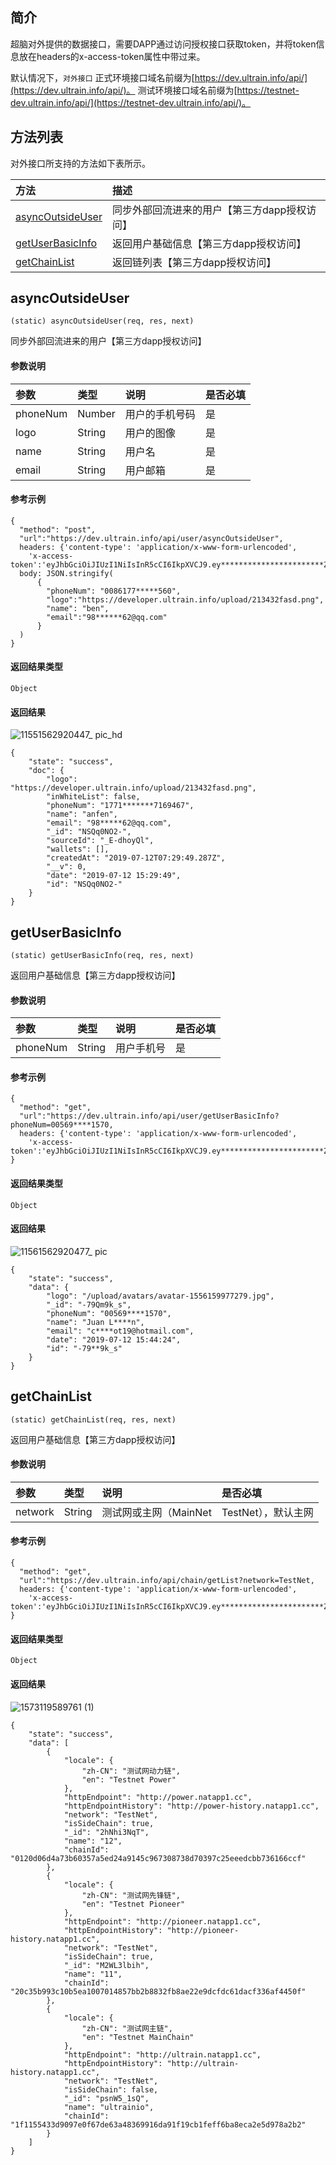## 简介

超脑对外提供的数据接口，需要DAPP通过访问授权接口获取token，并将token信息放在headers的x-access-token属性中带过来。

默认情况下，```对外接口``` 
正式环境接口域名前缀为[https://dev.ultrain.info/api/](https://dev.ultrain.info/api/)。
测试环境接口域名前缀为[https://testnet-dev.ultrain.info/api/](https://testnet-dev.ultrain.info/api/)。
 
## 方法列表

对外接口所支持的方法如下表所示。


| 方法                                                                                           | 描述                                             |
| :---------------------------------------------------------------------------------------------| :-----------------------------------------------|
| [asyncOutsideUser](docs-cn/dapi/02-async#asyncOutsideUser)            |同步外部回流进来的用户【第三方dapp授权访问】                                      |
| [getUserBasicInfo](docs-cn/dapi/02-async#getUserBasicInfo)            |返回用户基础信息【第三方dapp授权访问】                                      |
| [getChainList](docs-cn/dapi/02-async#getChainList)            |返回链列表【第三方dapp授权访问】                                      |


## asyncOutsideUser
```
(static) asyncOutsideUser(req, res, next)
```
同步外部回流进来的用户【第三方dapp授权访问】

#### 参数说明  
|参数               |类型    |说明                            |是否必填|
| :----------------| :------| :-----------------------------|:-----|
| phoneNum         |Number  |用户的手机号码		                    |是     |
| logo          |String  |	用户的图像		                    |是     |
| name         |String  |	用户名		                    |是     |
| email          |String  |	用户邮箱		                    |是     |


#### 参考示例

```nodejs
{
  "method": "post",
  "url":"https://dev.ultrain.info/api/user/asyncOutsideUser",
  headers: {'content-type': 'application/x-www-form-urlencoded',
    'x-access-token':'eyJhbGciOiJIUzI1NiIsInR5cCI6IkpXVCJ9.ey***********************Z6T3dKVm55ZnZaVksiLCJpYXQiOjE1NjI5MTc1NzUsImV4cCI6MTU2MzAwMzk3NX0.YmdR984lsUPuekaGtmk3aanfQlLNfHtlebXOfxdGjhY'},
  body: JSON.stringify(
      {
        "phoneNum": "0086177*****560",
        "logo":"https://developer.ultrain.info/upload/213432fasd.png",
        "name": "ben",
        "email":"98******62@qq.com"
      }
  )
}
```
 
#### 返回结果类型  
`Object`

#### 返回结果
![11551562920447_ pic_hd](https://user-images.githubusercontent.com/44561751/61114516-0b7f9780-a4c3-11e9-9461-82984ad139f9.jpg)
```
{
    "state": "success",
    "doc": {
        "logo": "https://developer.ultrain.info/upload/213432fasd.png",
        "inWhiteList": false,
        "phoneNum": "1771*******7169467",
        "name": "anfen",
        "email": "98*****62@qq.com",
        "_id": "NSQq0NO2-",
        "sourceId": "_E-dhoyQl",
        "wallets": [],
        "createdAt": "2019-07-12T07:29:49.287Z",
        "__v": 0,
        "date": "2019-07-12 15:29:49",
        "id": "NSQq0NO2-"
    }
}
```


## getUserBasicInfo
```
(static) getUserBasicInfo(req, res, next)
```
返回用户基础信息【第三方dapp授权访问】

#### 参数说明
|参数               |类型    |说明                            |是否必填|
| :----------------| :------| :-----------------------------|:-----|
| phoneNum         |String  |	用户手机号		                    |是     |

#### 参考示例

```nodejs
{
  "method": "get",
  "url":"https://dev.ultrain.info/api/user/getUserBasicInfo?phoneNum=00569****1570,
  headers: {'content-type': 'application/x-www-form-urlencoded',
    'x-access-token':'eyJhbGciOiJIUzI1NiIsInR5cCI6IkpXVCJ9.ey***********************Z6T3dKVm55ZnZaVksiLCJpYXQiOjE1NjI5MTc1NzUsImV4cCI6MTU2MzAwMzk3NX0.YmdR984lsUPuekaGtmk3aanfQlLNfHtlebXOfxdGjhY'},
}
```
 
#### 返回结果类型  
`Object`

#### 返回结果
![11561562920477_ pic](https://user-images.githubusercontent.com/44561751/61114520-0de1f180-a4c3-11e9-92d8-b1c715755d00.jpg)
```
{
    "state": "success",
    "data": {
        "logo": "/upload/avatars/avatar-1556159977279.jpg",
        "_id": "-79Qm9k_s",
        "phoneNum": "00569****1570",
        "name": "Juan L****n",
        "email": "c****ot19@hotmail.com",
        "date": "2019-07-12 15:44:24",
        "id": "-79**9k_s"
    }
}
```



## getChainList
```
(static) getChainList(req, res, next)
```
返回用户基础信息【第三方dapp授权访问】

#### 参数说明
|参数               |类型    |说明                            |是否必填|
| :----------------| :------| :-----------------------------|:-----|
| network         |String  |	测试网或主网（MainNet|TestNet），默认主网		                    |否     |

#### 参考示例

```nodejs
{
  "method": "get",
  "url":"https://dev.ultrain.info/api/chain/getList?network=TestNet,
  headers: {'content-type': 'application/x-www-form-urlencoded',
    'x-access-token':'eyJhbGciOiJIUzI1NiIsInR5cCI6IkpXVCJ9.ey***********************Z6T3dKVm55ZnZaVksiLCJpYXQiOjE1NjI5MTc1NzUsImV4cCI6MTU2MzAwMzk3NX0.YmdR984lsUPuekaGtmk3aanfQlLNfHtlebXOfxdGjhY'},
}
```
 
#### 返回结果类型  
`Object`

#### 返回结果
![1573119589761 (1)](https://user-images.githubusercontent.com/1866848/68377710-dc81e580-0185-11ea-8d40-0f83c180c30d.jpg)
```
{
    "state": "success",
    "data": [
        {
            "locale": {
                "zh-CN": "测试网动力链",
                "en": "Testnet Power"
            },
            "httpEndpoint": "http://power.natapp1.cc",
            "httpEndpointHistory": "http://power-history.natapp1.cc",
            "network": "TestNet",
            "isSideChain": true,
            "_id": "2hNhi3NqT",
            "name": "12",
            "chainId": "0120d06d4a73b60357a5ed24a9145c967308738d70397c25eeedcbb736166ccf"
        },
        {
            "locale": {
                "zh-CN": "测试网先锋链",
                "en": "Testnet Pioneer"
            },
            "httpEndpoint": "http://pioneer.natapp1.cc",
            "httpEndpointHistory": "http://pioneer-history.natapp1.cc",
            "network": "TestNet",
            "isSideChain": true,
            "_id": "M2WL3lbih",
            "name": "11",
            "chainId": "20c35b993c10b5ea1007014857bb2b8832fb8ae22e9dcfdc61dacf336af4450f"
        },
        {
            "locale": {
                "zh-CN": "测试网主链",
                "en": "Testnet MainChain"
            },
            "httpEndpoint": "http://ultrain.natapp1.cc",
            "httpEndpointHistory": "http://ultrain-history.natapp1.cc",
            "network": "TestNet",
            "isSideChain": false,
            "_id": "psnW5_1sQ",
            "name": "ultrainio",
            "chainId": "1f1155433d9097e0f67de63a48369916da91f19cb1feff6ba8eca2e5d978a2b2"
        }
    ]
}
```

